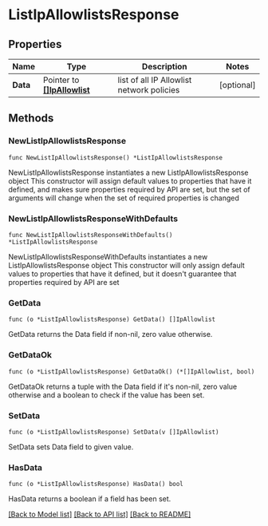 # ListIpAllowlistsResponse

## Properties

Name | Type | Description | Notes
------------ | ------------- | ------------- | -------------
**Data** | Pointer to [**[]IpAllowlist**](IpAllowlist.md) | list of all IP Allowlist network policies | [optional] 

## Methods

### NewListIpAllowlistsResponse

`func NewListIpAllowlistsResponse() *ListIpAllowlistsResponse`

NewListIpAllowlistsResponse instantiates a new ListIpAllowlistsResponse object
This constructor will assign default values to properties that have it defined,
and makes sure properties required by API are set, but the set of arguments
will change when the set of required properties is changed

### NewListIpAllowlistsResponseWithDefaults

`func NewListIpAllowlistsResponseWithDefaults() *ListIpAllowlistsResponse`

NewListIpAllowlistsResponseWithDefaults instantiates a new ListIpAllowlistsResponse object
This constructor will only assign default values to properties that have it defined,
but it doesn't guarantee that properties required by API are set

### GetData

`func (o *ListIpAllowlistsResponse) GetData() []IpAllowlist`

GetData returns the Data field if non-nil, zero value otherwise.

### GetDataOk

`func (o *ListIpAllowlistsResponse) GetDataOk() (*[]IpAllowlist, bool)`

GetDataOk returns a tuple with the Data field if it's non-nil, zero value otherwise
and a boolean to check if the value has been set.

### SetData

`func (o *ListIpAllowlistsResponse) SetData(v []IpAllowlist)`

SetData sets Data field to given value.

### HasData

`func (o *ListIpAllowlistsResponse) HasData() bool`

HasData returns a boolean if a field has been set.


[[Back to Model list]](../README.md#documentation-for-models) [[Back to API list]](../README.md#documentation-for-api-endpoints) [[Back to README]](../README.md)


